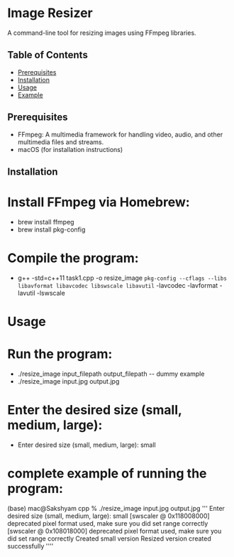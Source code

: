 # Image Resizer

A command-line tool for resizing images using FFmpeg libraries.

## Table of Contents

* [Prerequisites](#prerequisites)
* [Installation](#installation)
* [Usage](#usage)
* [Example](#example)

## Prerequisites

* FFmpeg: A multimedia framework for handling video, audio, and other multimedia files and streams.
* macOS (for installation instructions)

## Installation

#  Install FFmpeg via Homebrew:

* brew install ffmpeg
* brew install pkg-config

#  Compile the program:

* g++ -std=c++11 task1.cpp -o resize_image `pkg-config --cflags --libs libavformat libavcodec libswscale libavutil` -lavcodec -lavformat -lavutil -lswscale

# Usage
#  Run the program:
* ./resize_image input_filepath output_filepath -- dummy example
* ./resize_image input.jpg output.jpg

# Enter the desired size (small, medium, large):
* Enter desired size (small, medium, large): small

# complete example of running the program:
   (base) mac@Sakshyam cpp % ./resize_image input.jpg output.jpg
    ''' Enter desired size (small, medium, large): small
    [swscaler @ 0x118008000] deprecated pixel format used, make sure you did set range correctly
    [swscaler @ 0x108018000] deprecated pixel format used, make sure you did set range correctly
    Created small version
    Resized version created successfully ''''
